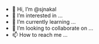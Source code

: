 - 👋 Hi, I’m @sjnakal
- 👀 I’m interested in ...
- 🌱 I’m currently learning ...
- 💞️ I’m looking to collaborate on ...
- 📫 How to reach me ...

<!---
sjnakal/sjnakal is a ✨ special ✨ repository because its `README.md` (this file) appears on your GitHub profile.
You can click the Preview link to take a look at your changes.
--->
